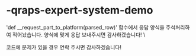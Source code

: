 # -qraps-expert-system-demo

'def __request_part_to_platform(parsed_row)' 함수에서 응답 양식을 주석처리하여 적어놨습니다. 양식에 맞게 응답 보내주시면 감사하겠습니다! \

코드에 문제가 있을 경우 연락 주시면 감사하겠습니다!
